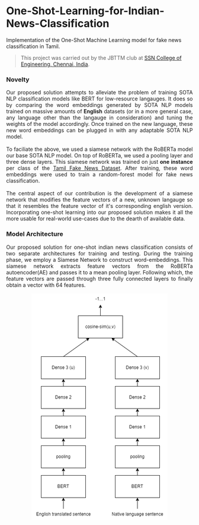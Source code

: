 # One-Shot-Learning-for-Indian-News-Classification
Implementation of the One-Shot Machine Learning model for fake news classification in Tamil.
> This project was carried out by the JBTTM club at [SSN College of Engineering, Chennai, India](https://www.ssn.edu.in/college-of-engineering/computer-science-and-engineering-department-ssn-institutions/).


### Novelty
<div style="text-align: justify">
Our proposed solution attempts to alleviate the problem of training SOTA NLP classification models like BERT for low-resource langauges. It does so by comparing the word embeddings generated by SOTA NLP models trained on massive amounts of <b>English</b> datasets (or in a more general case, any language other than the langauge in consideration) and tuning the weights of the model accordingly. Once trained on the new language, these new word embeddings can be plugged in with any adaptable SOTA NLP model.
</div>
<br>
<div style="text-align: justify">
To faciliate the above, we used a siamese network with the RoBERTa model our base SOTA NLP model. On top of RoBERTa, we used a pooling layer and three dense layers. This siamese network was trained on just <b>one instance</b> per class of the <a href='https://github.com/AAnirudh07/Fake-News-Headlines-In-Tamil'>Tamil Fake News Dataset</a>. After training, these word embeddings were used to train a random-forest model for fake news classification. 
</div>
<br>
<div style="text-align: justify">
The central aspect of our contribution is the development of a siamese network that modifies the feature vectors of a new, unknown langauge so that it resembles the feature vector of it's corresponding english version. Incorporating one-shot learning into our proposed solution makes it all the more usable for real-world use-cases due to the dearth of available data.</div>


### Model Architecture
<div style="text-align: justify">
Our proposed solution for one-shot indian news classification consists of two separate architectures for training and testing. During the training phase, we employ a Siamese Network to construct word-embeddings. This siamese network extracts feature vectors from the RoBERTa autoencoder(AE) and passes it to a mean pooling layer. Following which, the feature vectors are passed through three fully connected layers to finally obtain a vector with 64 features.
</div>

<p align='center'>
  <img src='https://github.com/AAnirudh07/One-Shot-Learning-for-Indian-News-Classification/blob/main/Code/assets/Siamese-Network-Training.png' style='height: 40%'>
</p>
